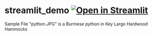 # streamlit_demo [![Open in Streamlit](https://static.streamlit.io/badges/streamlit_badge_black_white.svg)](https://jreds12-kl-invasive-python-id-model-streamlit-app-1fxkcl.streamlit.app/)

Sample File "python.JPG" is a Burmese python in Key Largo Hardwood Hammocks
